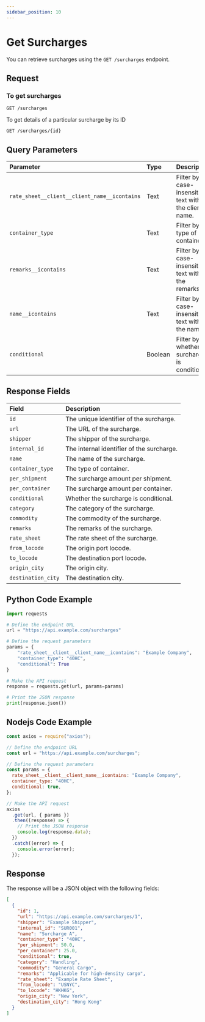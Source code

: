 ```yaml
---
sidebar_position: 10
---
```


# Get Surcharges

You can retrieve surcharges using the `GET /surcharges` endpoint.

## Request

### To get surcharges

```http
GET /surcharges
```

To get details of a particular surcharge by its ID

```http
GET /surcharges/{id}
```

## Query Parameters

| Parameter                                    | Type    | Description                                             |
| :------------------------------------------- | :------ | :------------------------------------------------------ |
| `rate_sheet__client__client_name__icontains` | Text    | Filter by case-insensitive text within the client name. |
| `container_type`                             | Text    | Filter by type of container.                            |
| `remarks__icontains`                         | Text    | Filter by case-insensitive text within the remarks.     |
| `name__icontains`                            | Text    | Filter by case-insensitive text within the name.        |
| `conditional`                                | Boolean | Filter by whether the surcharge is conditional.         |

## Response Fields

| Field              | Description                               |
| :----------------- | :---------------------------------------- |
| `id`               | The unique identifier of the surcharge.   |
| `url`              | The URL of the surcharge.                 |
| `shipper`          | The shipper of the surcharge.             |
| `internal_id`      | The internal identifier of the surcharge. |
| `name`             | The name of the surcharge.                |
| `container_type`   | The type of container.                    |
| `per_shipment`     | The surcharge amount per shipment.        |
| `per_container`    | The surcharge amount per container.       |
| `conditional`      | Whether the surcharge is conditional.     |
| `category`         | The category of the surcharge.            |
| `commodity`        | The commodity of the surcharge.           |
| `remarks`          | The remarks of the surcharge.             |
| `rate_sheet`       | The rate sheet of the surcharge.          |
| `from_locode`      | The origin port locode.                   |
| `to_locode`        | The destination port locode.              |
| `origin_city`      | The origin city.                          |
| `destination_city` | The destination city.                     |

## Python Code Example

```python
import requests

# Define the endpoint URL
url = "https://api.example.com/surcharges"

# Define the request parameters
params = {
    "rate_sheet__client__client_name__icontains": "Example Company",
    "container_type": "40HC",
    "conditional": True
}

# Make the API request
response = requests.get(url, params=params)

# Print the JSON response
print(response.json())
```

## Nodejs Code Example

```javascript
const axios = require("axios");

// Define the endpoint URL
const url = "https://api.example.com/surcharges";

// Define the request parameters
const params = {
  rate_sheet__client__client_name__icontains: "Example Company",
  container_type: "40HC",
  conditional: true,
};

// Make the API request
axios
  .get(url, { params })
  .then((response) => {
    // Print the JSON response
    console.log(response.data);
  })
  .catch((error) => {
    console.error(error);
  });
```

## Response

The response will be a JSON object with the following fields:

```json
[
  {
    "id": 1,
    "url": "https://api.example.com/surcharges/1",
    "shipper": "Example Shipper",
    "internal_id": "SUR001",
    "name": "Surcharge A",
    "container_type": "40HC",
    "per_shipment": 50.0,
    "per_container": 25.0,
    "conditional": true,
    "category": "Handling",
    "commodity": "General Cargo",
    "remarks": "Applicable for high-density cargo",
    "rate_sheet": "Example Rate Sheet",
    "from_locode": "USNYC",
    "to_locode": "HKHKG",
    "origin_city": "New York",
    "destination_city": "Hong Kong"
  }
]
```
